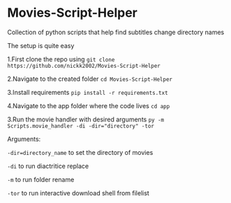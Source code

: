 # Movies-Script-Helper
Collection of python scripts that help find subtitles change directory names 

The setup is quite easy


1.First clone the repo using `git clone https://github.com/nickk2002/Movies-Script-Helper`


2.Navigate to the created folder `cd Movies-Script-Helper`


3.Install requirements `pip install -r requirements.txt`

4.Navigate to the app folder where the code lives `cd app`


3.Run the movie handler with desired arguments `py -m Scripts.movie_handler -di -dir="directory" -tor`


Arguments: 


`-dir=directory_name` to set the directory of movies


`-di` to run diactritice replace


`-m` to run folder rename


`-tor` to run interactive download shell from filelist
